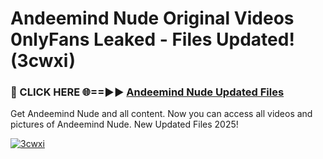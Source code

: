 # Andeemind Nude Original Videos 0nlyFans Leaked - Files Updated! (3cwxi)

<h3>🔴 CLICK HERE 🌐==►► <a href="https://tinyurl.com/52m3yx9h" rel="nofollow">Andeemind Nude Updated Files</a></h3>

Get Andeemind Nude and all content. Now you can access all videos and pictures of Andeemind Nude. New Updated Files 2025!

[![3cwxi](https://i.imgur.com/TnHtlc8.gif)](https://tinyurl.com/52m3yx9h)
